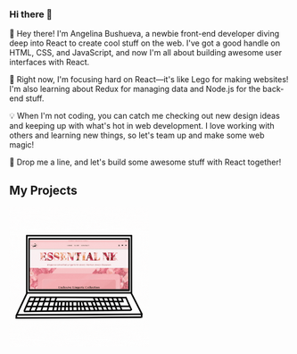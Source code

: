 ### Hi there 👋

👋 Hey there! I'm Angelina Bushueva, a newbie front-end developer diving deep into React to create cool stuff on the web. I've got a good handle on HTML, CSS, and JavaScript, and now I'm all about building awesome user interfaces with React.

🚀 Right now, I'm focusing hard on React—it's like Lego for making websites! I'm also learning about Redux for managing data and Node.js for the back-end stuff.

💡 When I'm not coding, you can catch me checking out new design ideas and keeping up with what's hot in web development. I love working with others and learning new things, so let's team up and make some web magic!

🌟 Drop me a line, and let's build some awesome stuff with React together!

## My Projects

<img src="lingerie-gif.gif" width="250" />
 
